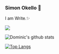 ### Simon Okello 👋

 I am Write.✨

<!-- Here are some ideas to get you started:

- 🔭 I’m currently working on ...
- 🌱 I’m currently learning ...
- 👯 I’m looking to collaborate on ...
- 🤔 I’m looking for help with ...
- 💬 Ask me about ...
- 📫 How to reach me: ...
- 😄 Pronouns: ...
- ⚡ Fun fact: ... -->

![](https://komarev.com/ghpvc/?username=wechulimaven&color=green)

![Dominic's github stats](https://github-readme-stats.vercel.app/api?username=SimonOkello&theme=merko&layout=compact&count_private=true&show_icons=true)


[![Top Langs](https://github-readme-stats.vercel.app/api/top-langs/?username=SimonOkello&layout=compact&theme=merko&langs_count=10)](https://github.com/wechulimaven/github-readme-stats)
